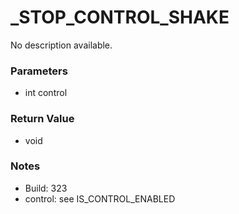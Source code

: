 # _STOP_CONTROL_SHAKE

No description available.

### Parameters
* int control

### Return Value
* void

### Notes
* Build: 323
* control: see IS_CONTROL_ENABLED

